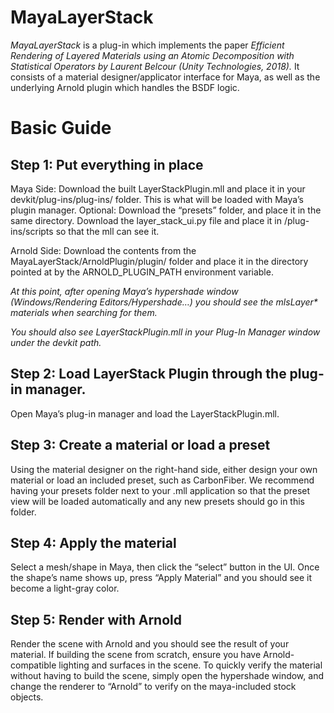 # MayaLayerStack
_MayaLayerStack_ is a plug-in which implements the paper _Efficient Rendering of Layered Materials using an Atomic Decomposition with Statistical Operators by Laurent Belcour (Unity Technologies, 2018)._
It consists of a material designer/applicator interface for Maya, as well as the underlying Arnold plugin which handles the BSDF logic.

# Basic Guide

Step 1: Put everything in place
----
Maya Side: 
Download the built LayerStackPlugin.mll and place it in your devkit/plug-ins/plug-ins/ folder. This is what will be loaded with Maya’s plugin manager.
Optional: Download the “presets” folder, and place it in the same directory. 
Download the layer_stack_ui.py file and place it in <devkit path>/plug-ins/scripts so that the mll can see it. 

Arnold Side: Download the contents from the MayaLayerStack/ArnoldPlugin/plugin/ folder and place it in the directory pointed at by the ARNOLD_PLUGIN_PATH environment variable.

_At this point, after opening Maya’s hypershade window (Windows/Rendering Editors/Hypershade…) you should see the mlsLayer* materials when searching for them._

_You should also see LayerStackPlugin.mll in your Plug-In Manager window under the devkit path._

Step 2: Load LayerStack Plugin through the plug-in manager.
----
Open Maya’s plug-in manager and load the LayerStackPlugin.mll.

Step 3: Create a material or load a preset
----
Using the material designer on the right-hand side, either design your own material or load an included preset, such as CarbonFiber. We recommend having your presets folder next to your .mll application so that the preset view will be loaded automatically and any new presets should go in this folder.

Step 4: Apply the material
----
Select a mesh/shape in Maya, then click the “select” button in the UI. Once the shape’s name shows up, press “Apply Material” and you should see it become a light-gray color. 

Step 5: Render with Arnold
----
Render the scene with Arnold and you should see the result of your material.
If building the scene from scratch, ensure you have Arnold-compatible lighting and surfaces in the scene.
To quickly verify the material without having to build the scene, simply open the hypershade window, and change the renderer to “Arnold” to verify on the maya-included stock objects. 

